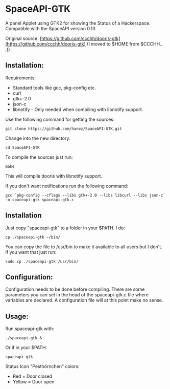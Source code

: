 SpaceAPI-GTK
============

A panel Applet using GTK2 for showing the Status of a Hackerspace. Compatible with the SpaceAPI version 0.13.

Original source: [https://github.com/ccchh/dooris-gtk](https://github.com/ccchh/dooris-gtk) (I moved to $HOME from $CCCHH... ;))

Installation:
-------------

Requirements:

- Standard tools like gcc, pkg-config etc.
- curl
- gtk+-2.0
- json-c
- libnotify - Only needed when compiling with libnotify support.

Use the following command for getting the sources:

    git clone https://github.com/hanez/SpaceAPI-GTK.git

Change into the new directory:

    cd SpaceAPI-GTK

To compile the sources just run:

    make

This will compile dooris with libnotify support.

If you don't want notifications run the following command:

    gcc `pkg-config --cflags --libs gtk+-2.0 --libs libcurl --libs json-c` -o spaceapi-gtk spaceapi-gtk.c

Installation
------------

Just copy "spaceapi-gtk" to a folder in your $PATH. I do:

    cp ./spaceapi-gtk ~/bin/

You can copy the file to /usr/bin to make it available to all users but I don't. If you want that just run:

    sudo cp ./spaceapi-gtk /usr/bin/

Configuration:
--------------

Configuration needs to be done before compiling. There are some parameters you can set in the head of the spaceapi-gtk.c file where variables are declared. A configuration file will at this point make no sense.

Usage:
------

Run spaceapi-gtk with:

    ./spaceapi-gtk & 

Or if in your $PATH:

    spaceapi-gtk

Status Icon "Pesthörnchen" colors:

- Red = Door closed
- Yellow = Door open

